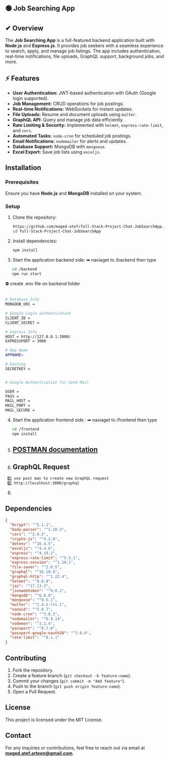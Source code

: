 ## 🟢 Job Searching App

## ✔ Overview
The **Job Searching App** is a full-featured backend application built with **Node.js** and **Express.js**. It provides job seekers with a seamless experience to search, apply, and manage job listings. The app includes authentication, real-time notifications, file uploads, GraphQL support, background jobs, and more.

## ⚡ Features
- **User Authentication:** JWT-based authentication with OAuth (Google login supported).
- **Job Management:** CRUD operations for job postings.
- **Real-time Notifications:** WebSockets for instant updates.
- **File Uploads:** Resume and document uploads using `multer`.
- **GraphQL API:** Query and manage job data efficiently.
- **Rate Limiting & Security:** Implemented with `helmet`, `express-rate-limit`, and `cors`.
- **Automated Tasks:** `node-cron` for scheduled job postings.
- **Email Notifications:** `nodemailer` for alerts and updates.
- **Database Support:** MongoDB with `mongoose`.
- **Excel Export:** Save job lists using `exceljs`.

## Installation
### Prerequisites
Ensure you have **Node.js** and **MongoDB** installed on your system.

### Setup
1. Clone the repository:
   ```sh
   https://github.com/maged-atef/full-Stack-Project-Chat-JobSearchApp.git
   cd full-Stack-Project-Chat-JobSearchApp
   ```
2. Install dependencies:
   ```sh
   npm install
   ```

3. Start the application backend side: ➡ naviaget to /backend then type
```sh
   cd /backend
   npm run start  
 ```

⛔ create .env file on backend folder 
```sh
   
# Database Info
MONGODB_URI = 

# Google Login authentication
CLIENT_ID = 
CLIENT_SECRET = 

# Express Info
HOST = http://127.0.0.1:3000/
EXPRESSPORT = 3000

# App Name
APPNAME= 

# Hashing
SECRETKEY = 


# Google Authentication for Send Mail 

USER = 
PASS = 
MAIL_HOST = 
MAIL_PORT = 
MAIL_SECURE = 

```
4. Start the application frontend side : ➡ naviaget to /frontend then type
```sh
   cd /frontend
   npm install
 ```

5. ## [POSTMAN documentation](https://documenter.getpostman.com/view/36638852/2sAYdoEmni#4df10acf-9964-4dc0-9ad4-55bc8d2a2fa7)

6. ## GraphQL Request
  ```sh
   1️⃣ use post man to create new GraphQL request
   2️⃣ http://localhost:3000/graphql
  ```
8. 


## Dependencies
```json
{
  "bcrypt": "^5.1.1",
  "body-parser": "^1.20.3",
  "cors": "^2.8.5",
  "crypto-js": "^4.2.0",
  "dotenv": "^16.4.5",
  "exceljs": "^4.4.0",
  "express": "^4.19.2",
  "express-rate-limit": "^5.5.1",
  "express-session": "^1.18.1",
  "file-saver": "^2.0.5",
  "graphql": "^16.10.0",
  "graphql-http": "^1.22.4",
  "helmet": "^8.0.0",
  "joi": "^17.13.3",
  "jsonwebtoken": "^9.0.2",
  "mongodb": "^6.8.0",
  "mongoose": "^8.5.1",
  "multer": "^1.4.5-lts.1",
  "nanoid": "^5.0.7",
  "node-cron": "^3.0.3",
  "nodemailer": "^6.9.14",
  "nodemon": "^3.1.4",
  "passport": "^0.7.0",
  "passport-google-oauth20": "^2.0.0",
  "rate-limit": "^0.1.1"
}
```

## Contributing
1. Fork the repository.
2. Create a feature branch (`git checkout -b feature-name`).
3. Commit your changes (`git commit -m "Add feature"`).
4. Push to the branch (`git push origin feature-name`).
5. Open a Pull Request.

## License
This project is licensed under the MIT License.

## Contact
For any inquiries or contributions, feel free to reach out via email at **maged.atef.arteen@gmail.com**.

